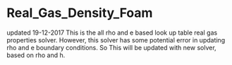 # Real_Gas_Density_Foam
updated 19-12-2017
This is the all rho and e based look up table real gas properties solver.
However, this solver has some potential error in updating rho and e boundary conditions.
So This will be updated with new solver, based on rho and h. 

